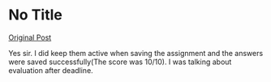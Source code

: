# No Title

[Original Post](https://discourse.onlinedegree.iitm.ac.in/t/161120/148)

<p>Yes sir. I did keep them active when saving the assignment and the answers were saved successfully(The score was 10/10). I was talking about evaluation after deadline.</p>